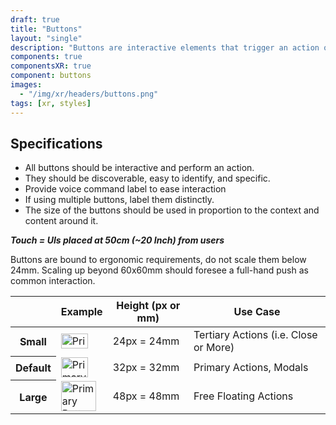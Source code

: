 ```yaml
---
draft: true
title: "Buttons"
layout: "single"
description: "Buttons are interactive elements that trigger an action or an event."
components: true
componentsXR: true
component: buttons
images:
  - "/img/xr/headers/buttons.png"
tags: [xr, styles]
---
```


## Specifications

- All buttons should be interactive and perform an action.
- They should be discoverable, easy to identify, and specific.
- Provide voice command label to ease interaction
- If using multiple buttons, label them distinctly.
- The size of the buttons should be used in proportion to the context and content around it.


***Touch = UIs placed at 50cm (~20 Inch) from users***

Buttons are bound to ergonomic requirements, do not scale them below 24mm. Scaling up beyond 60x60mm should foresee a full-hand push as common interaction.

<table class="table table-bordered">
  <thead class="thead-light">
    <tr>
      <th></th>
      <th>Example</th>
      <th>Height (px or mm)</th>
      <th>Use Case</th>
    </tr>
  </thead>
  <tbody>
    <tr>
      <th scope="row">Small</th>
      <td><img src="/img/xr/Button_Primary_24.svg" alt="Primary Button" width="43"height="24">
      </td>
      <td>24px = 24mm</td>
      <td>Tertiary Actions (i.e. Close or More)</td>
    </tr>
    <tr>
      <th scope="row">Default</th>
      <td><img src="/img/xr/Button_Primary_32.svg" alt="Primary Button" width="43"height="32">
      </td>
      <td>32px = 32mm</td>
      <td>Primary Actions, Modals </td>
    </tr>
    <tr>
      <th scope="row">Large</th>
      <td><img src="/img/xr/Button_Primary_48.svg" alt="Primary Button" width="56"height="48">
      </td>
      <td>48px = 48mm</td>
      <td>Free Floating Actions</td>
    </tr>
  </tbody>
</table>
